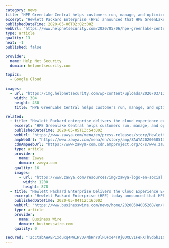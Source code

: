 ```yaml
---
category: news
title: "HPE GreenLake Central helps customers run, manage, and optimize their hybrid cloud estate"
excerpt: "Hewlett Packard Enterprise (HPE) announced that HPE GreenLake Central, unveiled in December 2019, is now generally available for HPE GreenLake customers."
publishedDateTime: 2020-05-06T02:02:00Z
webUrl: "https://www.helpnetsecurity.com/2020/05/06/hpe-greenlake-central/"
type: article
quality: 13
heat: -1
published: false

provider:
  name: Help Net Security
  domain: helpnetsecurity.com

topics:
  - Google Cloud

images:
  - url: "https://img.helpnetsecurity.com/wp-content/uploads/2020/03/12085321/insecure-rsac2020.jpg"
    width: 304
    height: 430
    title: "HPE GreenLake Central helps customers run, manage, and optimize their hybrid cloud estate"

related:
  - title: "Hewlett Packard enterprise delivers the cloud experience everywhere with the general availability of HPE Greenlake central"
    excerpt: "HPE Greenlake Central helps customers run, manage, and optimize their hybrid cloud estate using a single as-a-Service platform across public and private clouds, datacenter and edge workloads"
    publishedDateTime: 2020-05-05T13:54:00Z
    webUrl: "https://www.zawya.com/mena/en/press-releases/story/Hewlett_Packard_enterprise_delivers_the_cloud_experience_everywhere_with_the_general_availability_of_HPE_Greenlake_central-ZAWYA20200505133437/"
    ampWebUrl: "https://www.zawya.com/mena/en/story/amp/ZAWYA20200505133437/"
    cdnAmpWebUrl: "https://www-zawya-com.cdn.ampproject.org/c/s/www.zawya.com/mena/en/story/amp/ZAWYA20200505133437/"
    type: article
    provider:
      name: Zawya
      domain: zawya.com
    quality: 16
    images:
      - url: "https://www.zawya.com/resources/img/zawya-logo-en-social.png"
        width: 1200
        height: 878
  - title: "Hewlett Packard Enterprise Delivers the Cloud Experience Everywhere with the General Availability of HPE GreenLake Central"
    excerpt: "Hewlett Packard Enterprise (HPE) today announced that HPE GreenLake Central, unveiled in December 2019, is now generally available for HPE GreenLake c"
    publishedDateTime: 2020-05-04T12:16:00Z
    webUrl: "https://www.businesswire.com/news/home/20200504005268/en/Hewlett-Packard-Enterprise-Delivers-Cloud-Experience-General"
    type: article
    provider:
      name: Business Wire
      domain: businesswire.com
    quality: 0

secured: "T2cCtabAWAEP1xduxq4NWIHvU/NbHnYUlFDFxe4TRj0UXLv1FeFXThvdGhI102lEElub1IUR5B9wTbZXAOoz3fSh+pu9yQHBFvxQdlI6zvQ7IhIKtJ7pfDuwl7i2nKnJHPgp0Hu4CNWID7dGNJkr5mbk+caCAr79ESDNCLPUtZhutbJYbqKtUiiJfVRxdJxMBuAhJ7zMUjDoi000/GskMG5SFpIVEgqZthzhKXTXxavS7DpO6pq8AvyAimuYz8OP5e2c+pknSAx9Y0U+KR52nw0spSEPDvCvzGzitz6+Ra5D823S585OroHCmwNYrIYK;vOKSHIb9Z7I5Ptr+PgASbQ=="
---
```


